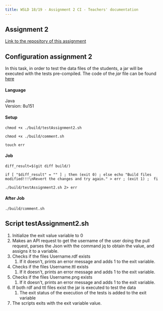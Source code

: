 ```yaml
---
title: WSLD 18/19 - Assignment 2 CI - Teachers' documentation
---
```


## Assignment 2

[Link to the repository of this assignment](https://github.com/WebServicesAndLinkedData/Assignment2)

## Configuration assignment 2
In this task, in order to test the data files of the students, a jar will be executed with the tests pre-compiled. The code of the *jar* file can be found [here]( TODO )

#### Language
Java <br>
Version: 8u151

#### Setup
```
chmod +x ./build/testAssignment2.sh

chmod +x ./build/comment.sh

touch err
```
#### Job
```
diff_result=$(git diff build/)

if [ "$diff_result" = "" ] ; then (exit 0) ; else echo "Build files modified!!!\nRevert the changes and try again." > err ; (exit 1) ;  fi

./build/testAssignment2.sh 2> err
```
#### After Job
```
./build/comment.sh
```

## Script testAssignment2.sh
1. Initialize the exit value variable to 0
2. Makes an API request to get the username of the user doing the pull request, parses the Json with the command jq to obtain the value, and assigns it to a variable.
3. Checks if the files Username.rdf exists
    1. If it doesn't, prints an error message and adds 1 to the exit variable.
4. Checks if the files Username.ttl exists
    1. If it doesn't, prints an error message and adds 1 to the exit variable.
5. Checks if the files Username.png exists
    1. If it doesn't, prints an error message and adds 1 to the exit variable.
6. If both rdf and ttl files exist the jar is executed to test the data
    1. The exit status of the execution of the tests is added to the exit variable
7. The scripts exits with the exit variable value.
